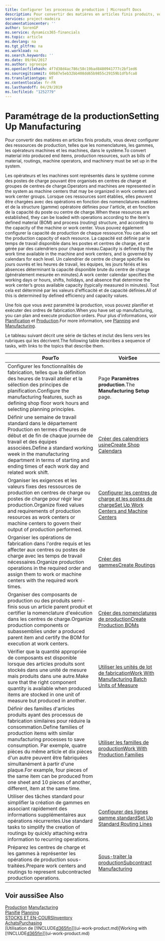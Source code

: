 ```yaml
---
title: Configurer les processus de production | Microsoft Docs
description: Pour convertir des matières en articles finis produits, vous devez configurer des ressources de production, telles que les nomenclatures, les gammes, les opérateurs machines et les machines, dans le système.
services: project-madeira
documentationcenter: ''
author: SorenGP
ms.service: dynamics365-financials
ms.topic: article
ms.devlang: na
ms.tgt_pltfrm: na
ms.workload: na
ms.search.keywords: ''
ms.date: 09/04/2017
ms.author: sgroespe
ms.openlocfilehash: 4f7d38d4ac786c58c19bad8480941777c2bf1ed6
ms.sourcegitcommit: 60b87e5eb32bb408dd65b9855c29159b1dfbfca8
ms.translationtype: HT
ms.contentlocale: fr-FR
ms.lasthandoff: 04/29/2019
ms.locfileid: "1252779"
---
```

# <a name="setting-up-manufacturing"></a><span data-ttu-id="27976-103">Paramétrage de la production</span><span class="sxs-lookup"><span data-stu-id="27976-103">Setting Up Manufacturing</span></span>
<span data-ttu-id="27976-104">Pour convertir des matières en articles finis produits, vous devez configurer des ressources de production, telles que les nomenclatures, les gammes, les opérateurs machines et les machines, dans le système.</span><span class="sxs-lookup"><span data-stu-id="27976-104">To convert material into produced end items, production resources, such as bills of material, routings, machine operators, and machinery must be set up in the system.</span></span>

<span data-ttu-id="27976-105">Les opérateurs et les machines sont représentés dans le système comme des postes de charge pouvant être organisés en centres de charge et groupes de centres de charge.</span><span class="sxs-lookup"><span data-stu-id="27976-105">Operators and machines are represented in the system as machine centers that may be organized in work centers and work center groups.</span></span> <span data-ttu-id="27976-106">Lorsque ces ressources sont établies, elles peuvent être chargées avec des opérations en fonction des nomenclatures matières et de la structure (gamme) opératoire définies pour l'article, et en fonction de la capacité du poste ou centre de charge.</span><span class="sxs-lookup"><span data-stu-id="27976-106">When these resources are established, they can be loaded with operations according to the item's defined material (BOM) and process (routing) structure, and according to the capacity of the machine or work center.</span></span> <span data-ttu-id="27976-107">Vous pouvez également configurer la capacité de production de chaque ressource.</span><span class="sxs-lookup"><span data-stu-id="27976-107">You can also set the production capacity of each resource.</span></span> <span data-ttu-id="27976-108">La capacité est définie par le temps de travail disponible dans les postes et centres de charge, et est gérée par des calendriers pour chaque niveau.</span><span class="sxs-lookup"><span data-stu-id="27976-108">Capacity is defined by the work time available in the machine and work centers, and is governed by calendars for each level.</span></span> <span data-ttu-id="27976-109">Un calendrier de centre de charge spécifie les jours ouvrés et les heures de travail, les équipes, les jours fériés et les absences déterminant la capacité disponible brute du centre de charge (généralement mesurée en minutes).</span><span class="sxs-lookup"><span data-stu-id="27976-109">A work center calendar specifies the working days or hours, shifts, holidays, and absence that determine the work center’s gross available capacity (typically measured in minutes).</span></span> <span data-ttu-id="27976-110">Tout cela est déterminé par les valeurs d'efficacité et de capacité définies.</span><span class="sxs-lookup"><span data-stu-id="27976-110">All of this is determined by defined efficiency and capacity values.</span></span>  

<span data-ttu-id="27976-111">Une fois que vous avez paramétré la production, vous pouvez planifier et exécuter des ordres de fabrication.</span><span class="sxs-lookup"><span data-stu-id="27976-111">When you have set up manufacturing, you can plan and execute production orders.</span></span> <span data-ttu-id="27976-112">Pour plus d'informations, voir [Planification](production-planning.md) et [Production](production-manage-manufacturing.md).</span><span class="sxs-lookup"><span data-stu-id="27976-112">For more information, see [Planning](production-planning.md) and [Manufacturing](production-manage-manufacturing.md).</span></span>  

 <span data-ttu-id="27976-113">Le tableau suivant décrit une série de tâches et inclut des liens vers les rubriques qui les décrivent.</span><span class="sxs-lookup"><span data-stu-id="27976-113">The following table describes a sequence of tasks, with links to the topics that describe them.</span></span>   

|<span data-ttu-id="27976-114">**Pour**</span><span class="sxs-lookup"><span data-stu-id="27976-114">**To**</span></span>|<span data-ttu-id="27976-115">**Voir**</span><span class="sxs-lookup"><span data-stu-id="27976-115">**See**</span></span>|  
|------------|-------------|  
|<span data-ttu-id="27976-116">Configurer les fonctionnalités de fabrication, telles que la définition des heures de travail atelier et la sélection des principes de planification.</span><span class="sxs-lookup"><span data-stu-id="27976-116">Configure the manufacturing features, such as defining shop floor work hours and selecting planning principles.</span></span>|<span data-ttu-id="27976-117">Page **Paramètres production**.</span><span class="sxs-lookup"><span data-stu-id="27976-117">The **Manufacturing Setup** page.</span></span>|  
|<span data-ttu-id="27976-118">Définir une semaine de travail standard dans le département Production en termes d'heures de début et de fin de chaque journée de travail et des équipes associées.</span><span class="sxs-lookup"><span data-stu-id="27976-118">Define a standard working week in the manufacturing department in terms of starting and ending times of each work day and related work shift.</span></span>|[<span data-ttu-id="27976-119">Créer des calendriers usine</span><span class="sxs-lookup"><span data-stu-id="27976-119">Create Shop Calendars</span></span>](production-how-to-create-work-center-calendars.md)|  
|<span data-ttu-id="27976-120">Organiser les exigences et les valeurs fixes des ressources de production en centres de charge ou postes de charge pour régir leur production.</span><span class="sxs-lookup"><span data-stu-id="27976-120">Organize fixed values and requirements of production resources as work centers or machine centers to govern their output of production performed.</span></span>|[<span data-ttu-id="27976-121">Configurer les centres de charge et les postes de charge</span><span class="sxs-lookup"><span data-stu-id="27976-121">Set Up Work Centers and Machine Centers</span></span>](production-how-to-set-up-work-and-machine-centers.md)|
|<span data-ttu-id="27976-122">Organiser les opérations de fabrication dans l'ordre requis et les affecter aux centres ou postes de charge avec les temps de travail nécessaires.</span><span class="sxs-lookup"><span data-stu-id="27976-122">Organize production operations in the required order and assign them to work or machine centers with the required work times.</span></span>|[<span data-ttu-id="27976-123">Créer des gammes</span><span class="sxs-lookup"><span data-stu-id="27976-123">Create Routings</span></span>](production-how-to-create-routings.md)|
|<span data-ttu-id="27976-124">Organiser des composants de production ou des produits semi-finis sous un article parent produit et certifier la nomenclature d'exécution dans les centres de charge.</span><span class="sxs-lookup"><span data-stu-id="27976-124">Organize production components or subassemblies under a produced parent item and certify the BOM for execution at work centers.</span></span>|[<span data-ttu-id="27976-125">Créer des nomenclatures de production</span><span class="sxs-lookup"><span data-stu-id="27976-125">Create Production BOMs</span></span>](production-how-to-create-production-boms.md)|
|<span data-ttu-id="27976-126">Vérifier que la quantité appropriée de composants est disponible lorsque des articles produits sont stockés dans une unité de mesure mais produits dans une autre.</span><span class="sxs-lookup"><span data-stu-id="27976-126">Make sure that the right component quantity is available when produced items are stocked in one unit of measure but produced in another.</span></span>|[<span data-ttu-id="27976-127">Utiliser les unités de lot de fabrication</span><span class="sxs-lookup"><span data-stu-id="27976-127">Work With Manufacturing Batch Units of Measure</span></span>](production-how-to-use-the-manufacturing-batch-unit-of-measure.md)|  
|<span data-ttu-id="27976-128">Définir des familles d'articles produits ayant des processus de fabrication similaires pour réduire la consommation.</span><span class="sxs-lookup"><span data-stu-id="27976-128">Define families of production items with similar manufacturing processes to save consumption.</span></span> <span data-ttu-id="27976-129">Par exemple, quatre pièces du même article et dix pièces d'un autre peuvent être fabriquées simultanément à partir d'une plaque.</span><span class="sxs-lookup"><span data-stu-id="27976-129">For example, four pieces of the same item can be produced from one sheet and 10 pieces of another, different, item at the same time.</span></span>|[<span data-ttu-id="27976-130">Utiliser les familles de production</span><span class="sxs-lookup"><span data-stu-id="27976-130">Work With Production Families</span></span>](production-how-work-family.md)|
|<span data-ttu-id="27976-131">Utiliser des tâches standard pour simplifier la création de gammes en associant rapidement des informations supplémentaires aux opérations récurrentes.</span><span class="sxs-lookup"><span data-stu-id="27976-131">Use standard tasks to simplify the creation of routings by quickly attaching extra information to recurring operations.</span></span>|[<span data-ttu-id="27976-132">Configurer des lignes gamme standard</span><span class="sxs-lookup"><span data-stu-id="27976-132">Set Up Standard Routing Lines</span></span>](production-how-set-up-standard-routing-lines.md)|  
|<span data-ttu-id="27976-133">Préparez les centres de charge et les gammes à représenter les opérations de production sous-traitées.</span><span class="sxs-lookup"><span data-stu-id="27976-133">Prepare work centers and routings to represent subcontracted production operations.</span></span>|[<span data-ttu-id="27976-134">Sous-traiter la production</span><span class="sxs-lookup"><span data-stu-id="27976-134">Subcontract Manufacturing</span></span>](production-how-to-subcontract-manufacturing.md)|  

## <a name="see-also"></a><span data-ttu-id="27976-135">Voir aussi</span><span class="sxs-lookup"><span data-stu-id="27976-135">See Also</span></span>
<span data-ttu-id="27976-136">[Production](production-manage-manufacturing.md)  </span><span class="sxs-lookup"><span data-stu-id="27976-136">[Manufacturing](production-manage-manufacturing.md)  </span></span>  
<span data-ttu-id="27976-137">[Planifié](production-planning.md) </span><span class="sxs-lookup"><span data-stu-id="27976-137">[Planning](production-planning.md) </span></span>  
[<span data-ttu-id="27976-138">STOCKS ET EN-COURS</span><span class="sxs-lookup"><span data-stu-id="27976-138">Inventory</span></span>](inventory-manage-inventory.md)  
[<span data-ttu-id="27976-139">Achats</span><span class="sxs-lookup"><span data-stu-id="27976-139">Purchasing</span></span>](purchasing-manage-purchasing.md)  
<span data-ttu-id="27976-140">[Utilisation de [!INCLUDE[d365fin](includes/d365fin_md.md)]](ui-work-product.md)</span><span class="sxs-lookup"><span data-stu-id="27976-140">[Working with [!INCLUDE[d365fin](includes/d365fin_md.md)]](ui-work-product.md)</span></span>
